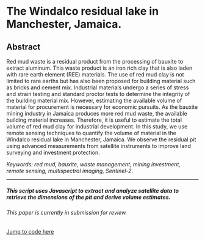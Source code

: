 # The Windalco residual lake in Manchester, Jamaica.


## Abstract

Red mud waste is a residual product from the processing of bauxite to extract
aluminum. This waste product is an iron rich clay that is also laden with rare earth
element (REE) materials. The use of red mud clay is not limited to rare earths but has
also been proposed for building material such as bricks and cement mix. Industrial
materials undergo a series of stress and strain testing and standard proctor tests to
determine the integrity of the building material mix. However, estimating the available
volume of material for procurement is necessary for economic pursuits. As the bauxite
mining industry in Jamaica produces more red mud waste, the available building
material increases. Therefore, it is useful to estimate the total volume of red mud clay
for industrial development. In this study, we use remote sensing techniques to quantify
the volume of material in the Windalco residual lake in Manchester, Jamaica. We
observe the residual pit using advanced measurements from satellite instruments to
improve land surveying and investment protection.

*Keywords: red mud, bauxite, waste management, mining investment, remote sensing,
multispectral imaging, Sentinel-2.*

____

##### This script uses Javascript to extract and analyze satellite data to retrieve the dimensions of the pit and derive volume estimates.
###### This paper is currently in submission for review.

[Jump to code here](https://github.com/jcbw/Windalco-red-mud-pit/blob/GEE_Code/Javascript)
